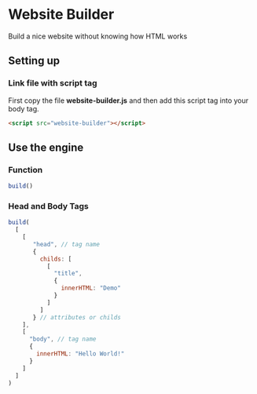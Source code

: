 # Website Builder
Build a nice website without knowing how HTML works

## Setting up

### Link file with script tag
First copy the file __website-builder.js__ and then add this script tag into your body tag.
```html
<script src="website-builder"></script>
```

## Use the engine

### Function
```js
build()
```

### Head and Body Tags
```js
build(
  [
    [
       "head", // tag name
       {
         childs: [
           [
             "title",
             {
               innerHTML: "Demo"
             }
           ]
         ]
       } // attributes or childs
    ],
    [
      "body", // tag name
      {
        innerHTML: "Hello World!"
      }
    ]
  ]
)
